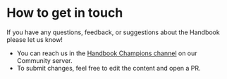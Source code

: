 # How to get in touch

If you have any questions, feedback, or suggestions about the Handbook please let us know!

* You can reach us in the [Handbook Champions channel](https://community.mattermost.com/private-core/channels/handbook-champions) on our Community server.
* To submit changes, feel free to edit the content and open a PR.
